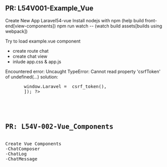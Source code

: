 <h2>PR: L54V001-Example_Vue</h2>
Create New App Laravel54-vue
Install nodejs with npm (help build front-end[view-components])
npm run watch -- (watch build assets[builds using webpack])

Try to load example.vue component
- create route chat
- create chat view
- inlude app.css & app.js

Encountered error: 
Uncaught TypeError: Cannot read property 'csrfToken' of undefined(…)
solution:
<pre>
       window.Laravel = <?php echo json_encode([
           'csrfToken' => csrf_token(),
       ]); ?>
<pre>

<br>
<h2>PR: L54V-002-Vue_Components</h2>
Create Vue Components
-ChatComposer
-ChatLog
-ChatMessage

